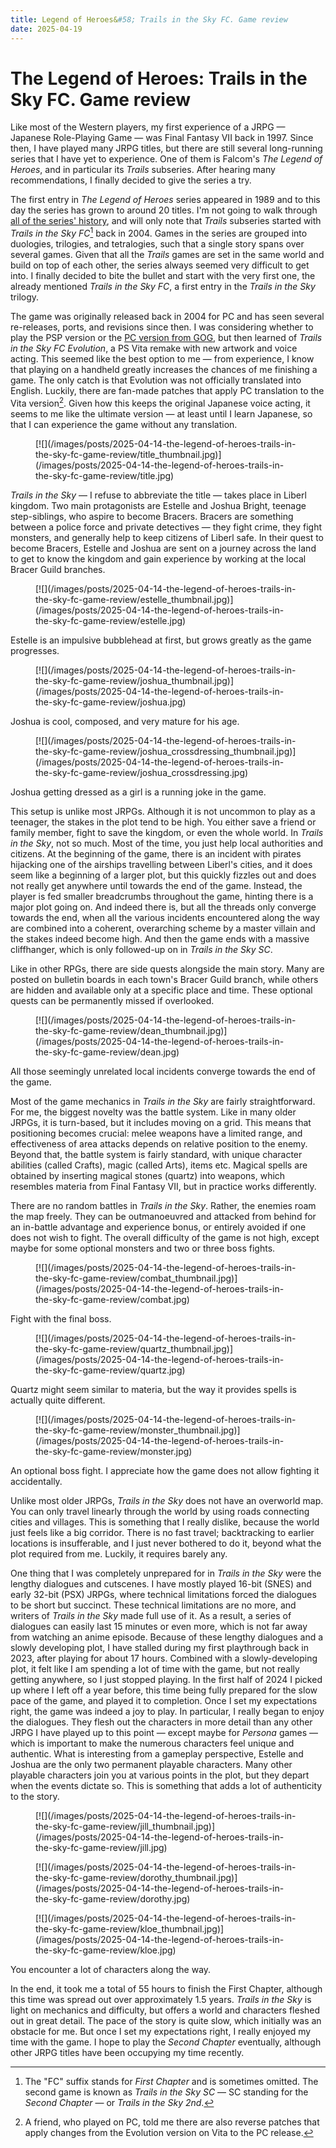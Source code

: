 ```yaml
---
title: Legend of Heroes&#58; Trails in the Sky FC. Game review
date: 2025-04-19
---
```


The Legend of Heroes: Trails in the Sky FC. Game review
=======================================================

Like most of the Western players, my first experience of a JRPG &mdash; Japanese
Role-Playing Game &mdash; was Final Fantasy VII back in 1997.  Since then, I
have played many JRPG titles, but there are still several long-running series
that I have yet to experience.  One of them is Falcom's *The Legend of Heroes*,
and in particular its *Trails* subseries.  After hearing many recommendations, I
finally decided to give the series a try.

The first entry in *The Legend of Heroes* series appeared in 1989 and to this
day the series has grown to around 20 titles.  I'm not going to walk through
[all of the series'
history](https://en.wikipedia.org/wiki/The_Legend_of_Heroes#History), and will
only note that *Trails* subseries started with *Trails in the Sky FC*[^1] back
in 2004.  Games in the series are grouped into duologies, trilogies, and
tetralogies, such that a single story spans over several games.  Given that all
the *Trails* games are set in the same world and build on top of each other, the
series always seemed very difficult to get into.  I finally decided to bite the
bullet and start with the very first one, the already mentioned *Trails in the
Sky FC*, a first entry in the *Trails in the Sky* trilogy.

The game was originally released back in 2004 for PC and has seen several
re-releases, ports, and revisions since then.  I was considering whether to play
the PSP version or the [PC version from
GOG](https://www.gog.com/pl/game/the_legend_of_heroes_trails_in_the_sky), but
then learned of *Trails in the Sky FC Evolution*, a PS Vita remake with new
artwork and voice acting.  This seemed like the best option to me &mdash; from
experience, I know that playing on a handheld greatly increases the chances of
me finishing a game.  The only catch is that Evolution was not officially
translated into English.  Luckily, there are fan-made patches that apply PC
translation to the Vita version[^2].  Given how this keeps the original Japanese
voice acting, it seems to me like the ultimate version &mdash; at least until I
learn Japanese, so that I can experience the game without any translation.

<div class="thumbnail">
<figure>
[![](/images/posts/2025-04-14-the-legend-of-heroes-trails-in-the-sky-fc-game-review/title_thumbnail.jpg)](/images/posts/2025-04-14-the-legend-of-heroes-trails-in-the-sky-fc-game-review/title.jpg)
</figure>
</div>

*Trails in the Sky* &mdash; I refuse to abbreviate the title &mdash; takes place
in Liberl kingdom.  Two main protagonists are Estelle and Joshua Bright, teenage
step-siblings, who aspire to become Bracers.  Bracers are something between a
police force and private detectives &mdash; they fight crime, they fight
monsters, and generally help to keep citizens of Liberl safe.  In their quest to
become Bracers, Estelle and Joshua are sent on a journey across the land to get
to know the kingdom and gain experience by working at the local Bracer Guild
branches.

<div class="thumbnail">
<figure>
[![](/images/posts/2025-04-14-the-legend-of-heroes-trails-in-the-sky-fc-game-review/estelle_thumbnail.jpg)](/images/posts/2025-04-14-the-legend-of-heroes-trails-in-the-sky-fc-game-review/estelle.jpg)
</figure>
<figcaption>Estelle is an impulsive bubblehead at first, but grows greatly as the game progresses.</figcaption>
</div>

<div class="thumbnail">
<figure>
[![](/images/posts/2025-04-14-the-legend-of-heroes-trails-in-the-sky-fc-game-review/joshua_thumbnail.jpg)](/images/posts/2025-04-14-the-legend-of-heroes-trails-in-the-sky-fc-game-review/joshua.jpg)
</figure>
<figcaption>Joshua is cool, composed, and very mature for his age.</figcaption>
</div>

<div class="thumbnail">
<figure>
[![](/images/posts/2025-04-14-the-legend-of-heroes-trails-in-the-sky-fc-game-review/joshua_crossdressing_thumbnail.jpg)](/images/posts/2025-04-14-the-legend-of-heroes-trails-in-the-sky-fc-game-review/joshua_crossdressing.jpg)
</figure>
<figcaption>Joshua getting dressed as a girl is a running joke in the game.</figcaption>
</div>

This setup is unlike most JRPGs.  Although it is not uncommon to play as a
teenager, the stakes in the plot tend to be high.  You either save a friend or
family member, fight to save the kingdom, or even the whole world.  In *Trails
in the Sky*, not so much.  Most of the time, you just help local authorities and
citizens.  At the beginning of the game, there is an incident with pirates
hijacking one of the airships travelling between Liberl's cities, and it does
seem like a beginning of a larger plot, but this quickly fizzles out and does
not really get anywhere until towards the end of the game.  Instead, the player
is fed smaller breadcrumbs throughout the game, hinting there is a major plot
going on.  And indeed there is, but all the threads only converge towards the
end, when all the various incidents encountered along the way are combined into
a coherent, overarching scheme by a master villain and the stakes indeed become
high.  And then the game ends with a massive cliffhanger, which is only
followed-up on in *Trails in the Sky SC*.

Like in other RPGs, there are side quests alongside the main story.  Many are
posted on bulletin boards in each town's Bracer Guild branch, while others are
hidden and available only at a specific place and time.  These optional quests
can be permanently missed if overlooked.

<div class="thumbnail">
<figure>
[![](/images/posts/2025-04-14-the-legend-of-heroes-trails-in-the-sky-fc-game-review/dean_thumbnail.jpg)](/images/posts/2025-04-14-the-legend-of-heroes-trails-in-the-sky-fc-game-review/dean.jpg)
</figure>
<figcaption>All those seemingly unrelated local incidents converge towards the end of the game.</figcaption>
</div>

Most of the game mechanics in *Trails in the Sky* are fairly straightforward.
For me, the biggest novelty was the battle system.  Like in many older JRPGs, it
is turn-based, but it includes moving on a grid.  This means that positioning
becomes crucial: melee weapons have a limited range, and effectiveness of area
attacks depends on relative position to the enemy.  Beyond that, the battle
system is fairly standard, with unique character abilities (called Crafts),
magic (called Arts), items etc.  Magical spells are obtained by inserting
magical stones (quartz) into weapons, which resembles materia from Final Fantasy
VII, but in practice works differently.

There are no random battles in *Trails in the Sky*.  Rather, the enemies roam
the map freely.  They can be outmanoeuvred and attacked from behind for an
in-battle advantage and experience bonus, or entirely avoided if one does not
wish to fight.  The overall difficulty of the game is not high, except maybe for
some optional monsters and two or three boss fights.

<div class="thumbnail">
<figure>
[![](/images/posts/2025-04-14-the-legend-of-heroes-trails-in-the-sky-fc-game-review/combat_thumbnail.jpg)](/images/posts/2025-04-14-the-legend-of-heroes-trails-in-the-sky-fc-game-review/combat.jpg)
</figure>
<figcaption>Fight with the final boss.</figcaption>
</div>

<div class="thumbnail">
<figure>
[![](/images/posts/2025-04-14-the-legend-of-heroes-trails-in-the-sky-fc-game-review/quartz_thumbnail.jpg)](/images/posts/2025-04-14-the-legend-of-heroes-trails-in-the-sky-fc-game-review/quartz.jpg)
</figure>
<figcaption>Quartz might seem similar to materia, but the way it provides spells is actually quite different.</figcaption>
</div>

<div class="thumbnail">
<figure>
[![](/images/posts/2025-04-14-the-legend-of-heroes-trails-in-the-sky-fc-game-review/monster_thumbnail.jpg)](/images/posts/2025-04-14-the-legend-of-heroes-trails-in-the-sky-fc-game-review/monster.jpg)
</figure>
<figcaption>An optional boss fight.  I appreciate how the game does not allow fighting it accidentally.</figcaption>
</div>

Unlike most older JRPGs, *Trails in the Sky* does not have an overworld map.
You can only travel linearly through the world by using roads connecting cities
and villages.  This is something that I really dislike, because the world just
feels like a big corridor.  There is no fast travel; backtracking to earlier
locations is insufferable, and I just never bothered to do it, beyond what the
plot required from me.  Luckily, it requires barely any.

One thing that I was completely unprepared for in *Trails in the Sky* were the
lengthy dialogues and cutscenes.  I have mostly played 16-bit (SNES) and early
32-bit (PSX) JRPGs, where technical limitations forced the dialogues to be short
but succinct.  These technical limitations are no more, and writers of *Trails
in the Sky* made full use of it.  As a result, a series of dialogues can easily
last 15 minutes or even more, which is not far away from watching an anime
episode.  Because of these lengthy dialogues and a slowly developing plot, I
have stalled during my first playthrough back in 2023, after playing for about
17 hours.  Combined with a slowly-developing plot, it felt like I am spending a
lot of time with the game, but not really getting anywhere, so I just stopped
playing.  In the first half of 2024 I picked up where I left off a year before,
this time being fully prepared for the slow pace of the game, and played it to
completion.  Once I set my expectations right, the game was indeed a joy to
play.  In particular, I really began to enjoy the dialogues.  They flesh out the
characters in more detail than any other JRPG I have played up to this point
&mdash; except maybe for *Persona* games &mdash; which is important to make the
numerous characters feel unique and authentic.  What is interesting from a
gameplay perspective, Estelle and Joshua are the only two permanent playable
characters.  Many other playable characters join you at various points in the
plot, but they depart when the events dictate so.  This is something that adds a
lot of authenticity to the story.

<div class="thumbnail">
<figure>
[![](/images/posts/2025-04-14-the-legend-of-heroes-trails-in-the-sky-fc-game-review/jill_thumbnail.jpg)](/images/posts/2025-04-14-the-legend-of-heroes-trails-in-the-sky-fc-game-review/jill.jpg)
</figure>
<figure>
[![](/images/posts/2025-04-14-the-legend-of-heroes-trails-in-the-sky-fc-game-review/dorothy_thumbnail.jpg)](/images/posts/2025-04-14-the-legend-of-heroes-trails-in-the-sky-fc-game-review/dorothy.jpg)
</figure>
<figure>
[![](/images/posts/2025-04-14-the-legend-of-heroes-trails-in-the-sky-fc-game-review/kloe_thumbnail.jpg)](/images/posts/2025-04-14-the-legend-of-heroes-trails-in-the-sky-fc-game-review/kloe.jpg)
</figure>
<figcaption>You encounter a lot of characters along the way.</figcaption>
</div>

In the end, it took me a total of 55 hours to finish the First Chapter, although
this time was spread out over approximately 1.5 years.  *Trails in the Sky* is
light on mechanics and difficulty, but offers a world and characters fleshed out
in great detail.  The pace of the story is quite slow, which initially was an
obstacle for me.  But once I set my expectations right, I really enjoyed my time
with the game.  I hope to play the *Second Chapter* eventually, although other
JRPG titles have been occupying my time recently.

[^1]: The "FC" suffix stands for *First Chapter* and is sometimes omitted.  The
      second game is known as *Trails in the Sky SC* &mdash; SC standing for the
      *Second Chapter* &mdash; or *Trails in the Sky 2nd*.

[^2]: A friend, who played on PC, told me there are also reverse patches that
      apply changes from the Evolution version on Vita to the PC release.
